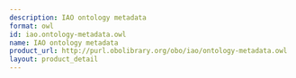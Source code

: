 ```yaml
---
description: IAO ontology metadata
format: owl
id: iao.ontology-metadata.owl
name: IAO ontology metadata
product_url: http://purl.obolibrary.org/obo/iao/ontology-metadata.owl
layout: product_detail
---
```

